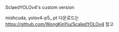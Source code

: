 SclaedYOLOv4's custom version

mishcuda, yolov4-p5_.pt 다운로드는 https://github.com/WongKinYiu/ScaledYOLOv4 참고 




